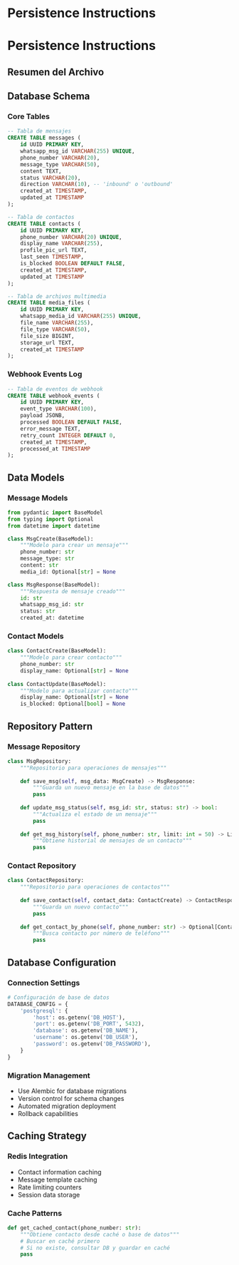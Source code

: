 # Persistence Instructions
# Persistence Instructions
<!-- Instrucciones para manejo de persistencia y base de datos -->

## Resumen del Archivo
<!-- Este archivo contiene las instrucciones para implementar el sistema completo de persistencia de datos, incluyendo:
- Configuración de SQLAlchemy con PostgreSQL y patrones de repositorio
- Modelos de datos completos para mensajes, contactos, webhooks y líneas
- Sistema de migración con Alembic y versionado de esquemas
- Implementación de cache con Redis para alto rendimiento
- Conexión a múltiples bases de datos y gestión de transacciones
- Patrones de consulta optimizadas y indexación de tablas
-->

## Database Schema
<!-- Esquema de base de datos -->

### Core Tables
```sql
-- Tabla de mensajes
CREATE TABLE messages (
    id UUID PRIMARY KEY,
    whatsapp_msg_id VARCHAR(255) UNIQUE,
    phone_number VARCHAR(20),
    message_type VARCHAR(50),
    content TEXT,
    status VARCHAR(20),
    direction VARCHAR(10), -- 'inbound' o 'outbound'
    created_at TIMESTAMP,
    updated_at TIMESTAMP
);

-- Tabla de contactos
CREATE TABLE contacts (
    id UUID PRIMARY KEY,
    phone_number VARCHAR(20) UNIQUE,
    display_name VARCHAR(255),
    profile_pic_url TEXT,
    last_seen TIMESTAMP,
    is_blocked BOOLEAN DEFAULT FALSE,
    created_at TIMESTAMP,
    updated_at TIMESTAMP
);

-- Tabla de archivos multimedia
CREATE TABLE media_files (
    id UUID PRIMARY KEY,
    whatsapp_media_id VARCHAR(255) UNIQUE,
    file_name VARCHAR(255),
    file_type VARCHAR(50),
    file_size BIGINT,
    storage_url TEXT,
    created_at TIMESTAMP
);
```

### Webhook Events Log
```sql
-- Tabla de eventos de webhook
CREATE TABLE webhook_events (
    id UUID PRIMARY KEY,
    event_type VARCHAR(100),
    payload JSONB,
    processed BOOLEAN DEFAULT FALSE,
    error_message TEXT,
    retry_count INTEGER DEFAULT 0,
    created_at TIMESTAMP,
    processed_at TIMESTAMP
);
```

## Data Models
<!-- Modelos de datos con Pydantic -->

### Message Models
```python
from pydantic import BaseModel
from typing import Optional
from datetime import datetime

class MsgCreate(BaseModel):
    """Modelo para crear un mensaje"""
    phone_number: str
    message_type: str
    content: str
    media_id: Optional[str] = None

class MsgResponse(BaseModel):
    """Respuesta de mensaje creado"""
    id: str
    whatsapp_msg_id: str
    status: str
    created_at: datetime
```

### Contact Models
```python
class ContactCreate(BaseModel):
    """Modelo para crear contacto"""
    phone_number: str
    display_name: Optional[str] = None
    
class ContactUpdate(BaseModel):
    """Modelo para actualizar contacto"""
    display_name: Optional[str] = None
    is_blocked: Optional[bool] = None
```

## Repository Pattern
<!-- Patrón Repository para acceso a datos -->

### Message Repository
```python
class MsgRepository:
    """Repositorio para operaciones de mensajes"""
    
    def save_msg(self, msg_data: MsgCreate) -> MsgResponse:
        """Guarda un nuevo mensaje en la base de datos"""
        pass
    
    def update_msg_status(self, msg_id: str, status: str) -> bool:
        """Actualiza el estado de un mensaje"""
        pass
    
    def get_msg_history(self, phone_number: str, limit: int = 50) -> List[MsgResponse]:
        """Obtiene historial de mensajes de un contacto"""
        pass
```

### Contact Repository
```python
class ContactRepository:
    """Repositorio para operaciones de contactos"""
    
    def save_contact(self, contact_data: ContactCreate) -> ContactResponse:
        """Guarda un nuevo contacto"""
        pass
    
    def get_contact_by_phone(self, phone_number: str) -> Optional[ContactResponse]:
        """Busca contacto por número de teléfono"""
        pass
```

## Database Configuration
<!-- Configuración de base de datos -->

### Connection Settings
```python
# Configuración de base de datos
DATABASE_CONFIG = {
    'postgresql': {
        'host': os.getenv('DB_HOST'),
        'port': os.getenv('DB_PORT', 5432),
        'database': os.getenv('DB_NAME'),
        'username': os.getenv('DB_USER'),
        'password': os.getenv('DB_PASSWORD'),
    }
}
```

### Migration Management
- Use Alembic for database migrations
- Version control for schema changes
- Automated migration deployment
- Rollback capabilities

## Caching Strategy
<!-- Estrategia de caché -->

### Redis Integration
- Contact information caching
- Message template caching
- Rate limiting counters
- Session data storage

### Cache Patterns
```python
def get_cached_contact(phone_number: str):
    """Obtiene contacto desde caché o base de datos"""
    # Buscar en caché primero
    # Si no existe, consultar DB y guardar en caché
    pass
```
